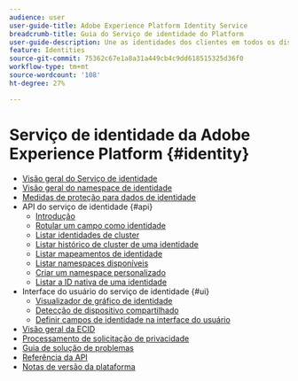 ```yaml
---
audience: user
user-guide-title: Adobe Experience Platform Identity Service
breadcrumb-title: Guia do Serviço de identidade do Platform
user-guide-description: Une as identidades dos clientes em todos os dispositivos e sistemas para entregar experiências digitais personalizadas.
feature: Identities
source-git-commit: 75362c67e1a8a31a449cb4c9dd618515325d36f0
workflow-type: tm+mt
source-wordcount: '108'
ht-degree: 27%

---
```



# Serviço de identidade da Adobe Experience Platform {#identity}

- [Visão geral do Serviço de identidade](home.md)
- [Visão geral do namespace de identidade](namespaces.md)
- [Medidas de proteção para dados de identidade](guardrails.md)
- API do serviço de identidade {#api}
   - [Introdução](api/getting-started.md)
   - [Rotular um campo como identidade](api/label-identities.md)
   - [Listar identidades de cluster](api/list-cluster-identites.md)
   - [Listar histórico de cluster de uma identidade](api/list-cluster-history.md)
   - [Listar mapeamentos de identidade](api/list-identity-mappings.md)
   - [Listar namespaces disponíveis](api/list-namespaces.md)
   - [Criar um namespace personalizado](api/create-custom-namespace.md)
   - [Listar a ID nativa de uma identidade](api/list-native-id.md)
- Interface do usuário do serviço de identidade {#ui}
   - [Visualizador de gráfico de identidade](ui/identity-graph-viewer.md)
   - [Detecção de dispositivo compartilhado](ui/shared-device-detection.md)
   - [Definir campos de identidade na interface do usuário](ui/label-identities.md)
- [Visão geral da ECID](ecid.md)
- [Processamento de solicitação de privacidade](privacy.md)
- [Guia de solução de problemas](troubleshooting-guide.md)
- [Referência da API](https://www.adobe.io/experience-platform-apis/references/identity-service)
- [Notas de versão da plataforma](https://www.adobe.com/go/platform-release-notes-en)